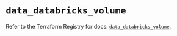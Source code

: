 # `data_databricks_volume`

Refer to the Terraform Registry for docs: [`data_databricks_volume`](https://registry.terraform.io/providers/databricks/databricks/1.91.0/docs/data-sources/volume).

